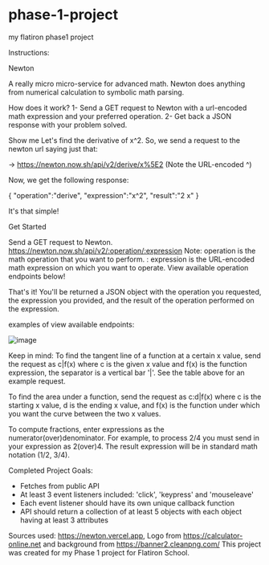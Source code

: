 # phase-1-project
my flatiron phase1 project

Instructions:

Newton

A really micro micro-service for advanced math.
Newton does anything from numerical calculation to symbolic math parsing.

How does it work?
1- Send a GET request to Newton with a url-encoded math expression and your preferred operation.
2- Get back a JSON response with your problem solved.

Show me
Let's find the derivative of x^2. So, we send a request to the newton url saying just that:

-> https://newton.now.sh/api/v2/derive/x%5E2 (Note the URL-encoded ^)

Now, we get the following response:

{
  "operation":"derive",
  "expression":"x^2",
  "result":"2 x"
}

It's that simple!


Get Started

Send a GET request to Newton.
https://newton.now.sh/api/v2/:operation/:expression
Note: operation is the math operation that you want to perform. : expression is the URL-encoded math expression on which you want to operate. View available operation endpoints below!

That's it! You'll be returned a JSON object with the operation you requested, the expression you provided, and the result of the operation performed on the expression.

examples of view available endpoints:

![image](https://github.com/arda1362/phase-1-project/assets/126632174/958b9a92-dfbe-4c23-818b-a9818a78f20c)


Keep in mind: To find the tangent line of a function at a certain x value, send the request as c|f(x) where c is the given x value and f(x) is the function expression, the separator is a vertical bar '|'. See the table above for an example request.

To find the area under a function, send the request as c:d|f(x) where c is the starting x value, d is the ending x value, and f(x) is the function under which you want the curve between the two x values.

To compute fractions, enter expressions as the numerator(over)denominator. For example, to process 2/4 you must send in your expression as 2(over)4. The result expression will be in standard math notation (1/2, 3/4).

Completed Project Goals:
- Fetches from public API
- At least 3 event listeners included: 'click',  'keypress' and 'mouseleave'
- Each event listener should have its own unique callback function
- API should return a collection of at least 5 objects with each object having at least 3 attributes
 
Sources used: https://newton.vercel.app, Logo from https://calculator-online.net and background from https://banner2.cleanpng.com/
This project was created for my Phase 1 project for Flatiron School.
